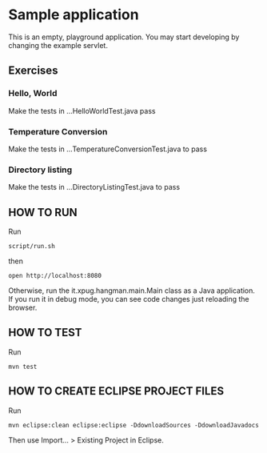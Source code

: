 # Sample application

This is an empty, playground application.  You may start developing by changing the example servlet.

## Exercises

### Hello, World

 Make the tests in ...HelloWorldTest.java pass

### Temperature Conversion

  Make the tests in ...TemperatureConversionTest.java to pass


### Directory listing

 Make the tests in ...DirectoryListingTest.java to pass


## HOW TO RUN

Run

    script/run.sh

then

    open http://localhost:8080

Otherwise, run the it.xpug.hangman.main.Main class as a Java application.  If you run it in debug mode, you can see code changes just reloading the browser.


## HOW TO TEST

Run

    mvn test


## HOW TO CREATE ECLIPSE PROJECT FILES

Run

    mvn eclipse:clean eclipse:eclipse -DdownloadSources -DdownloadJavadocs

Then use Import... > Existing Project in Eclipse.

